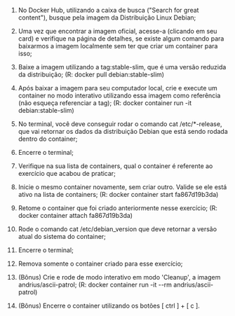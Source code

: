 1. No Docker Hub, utilizando a caixa de busca ("Search for great content"), busque pela imagem da Distribuição Linux Debian;

2. Uma vez que encontrar a imagem oficial, acesse-a (clicando em seu card) e verifique na página de detalhes, se existe algum comando para baixarmos a imagem localmente sem ter que criar um container para isso;

3. Baixe a imagem utilizando a tag:stable-slim, que é uma versão reduzida da distribuição; (R: docker pull debian:stable-slim)

4. Após baixar a imagem para seu computador local, crie e execute um container no modo interativo utilizando essa imagem como referência (não esqueça referenciar a tag); (R: docker container run -it debian:stable-slim)

5. No terminal, você deve conseguir rodar o comando cat /etc/*-release, que vai retornar os dados da distribuição Debian que está sendo rodada dentro do container;

6. Encerre o terminal;

7. Verifique na sua lista de containers, qual o container é referente ao exercício que acabou de praticar;

8. Inicie o mesmo container novamente, sem criar outro. Valide se ele está ativo na lista de containers; (R: docker container start fa867d19b3da)

9. Retome o container que foi criado anteriormente nesse exercício; (R: docker container attach fa867d19b3da)

10. Rode o comando cat /etc/debian_version que deve retornar a versão atual do sistema do container;

11. Encerre o terminal;

12. Remova somente o container criado para esse exercício;

13. (Bônus) Crie e rode de modo interativo em modo 'Cleanup', a imagem andrius/ascii-patrol; (R: docker container run -it --rm andrius/ascii-patrol)

14. (Bônus) Encerre o container utilizando os botões [ ctrl ] + [ c ].
